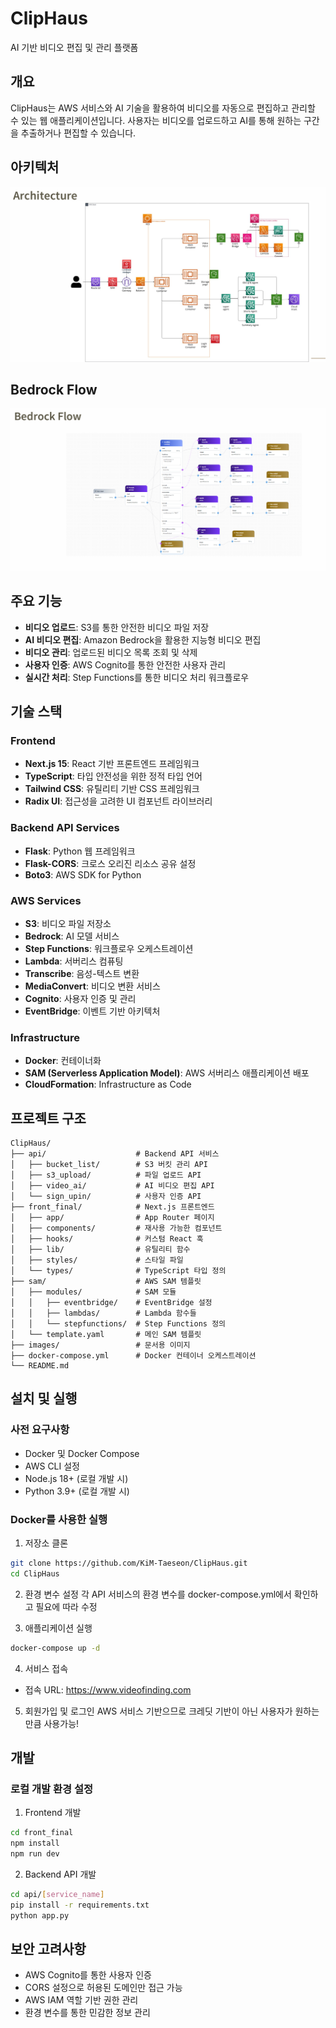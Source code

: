 # ClipHaus

AI 기반 비디오 편집 및 관리 플랫폼

## 개요

ClipHaus는 AWS 서비스와 AI 기술을 활용하여 비디오를 자동으로 편집하고 관리할 수 있는 웹 애플리케이션입니다. 사용자는 비디오를 업로드하고 AI를 통해 원하는 구간을 추출하거나 편집할 수 있습니다.

## 아키텍처

![Architecture](./images/architecture.png)

## Bedrock Flow

![Bedrock Flow](./images/bedrock%20flow.png)

## 주요 기능

- **비디오 업로드**: S3를 통한 안전한 비디오 파일 저장
- **AI 비디오 편집**: Amazon Bedrock을 활용한 지능형 비디오 편집
- **비디오 관리**: 업로드된 비디오 목록 조회 및 삭제
- **사용자 인증**: AWS Cognito를 통한 안전한 사용자 관리
- **실시간 처리**: Step Functions를 통한 비디오 처리 워크플로우

## 기술 스택

### Frontend
- **Next.js 15**: React 기반 프론트엔드 프레임워크
- **TypeScript**: 타입 안전성을 위한 정적 타입 언어
- **Tailwind CSS**: 유틸리티 기반 CSS 프레임워크
- **Radix UI**: 접근성을 고려한 UI 컴포넌트 라이브러리

### Backend API Services
- **Flask**: Python 웹 프레임워크
- **Flask-CORS**: 크로스 오리진 리소스 공유 설정
- **Boto3**: AWS SDK for Python

### AWS Services
- **S3**: 비디오 파일 저장소
- **Bedrock**: AI 모델 서비스
- **Step Functions**: 워크플로우 오케스트레이션
- **Lambda**: 서버리스 컴퓨팅
- **Transcribe**: 음성-텍스트 변환
- **MediaConvert**: 비디오 변환 서비스
- **Cognito**: 사용자 인증 및 관리
- **EventBridge**: 이벤트 기반 아키텍처

### Infrastructure
- **Docker**: 컨테이너화
- **SAM (Serverless Application Model)**: AWS 서버리스 애플리케이션 배포
- **CloudFormation**: Infrastructure as Code

## 프로젝트 구조

```
ClipHaus/
├── api/                    # Backend API 서비스
│   ├── bucket_list/        # S3 버킷 관리 API
│   ├── s3_upload/          # 파일 업로드 API
│   ├── video_ai/           # AI 비디오 편집 API
│   └── sign_upin/          # 사용자 인증 API
├── front_final/            # Next.js 프론트엔드
│   ├── app/                # App Router 페이지
│   ├── components/         # 재사용 가능한 컴포넌트
│   ├── hooks/              # 커스텀 React 훅
│   ├── lib/                # 유틸리티 함수
│   ├── styles/             # 스타일 파일
│   └── types/              # TypeScript 타입 정의
├── sam/                    # AWS SAM 템플릿
│   ├── modules/            # SAM 모듈
│   │   ├── eventbridge/    # EventBridge 설정
│   │   ├── lambdas/        # Lambda 함수들
│   │   └── stepfunctions/  # Step Functions 정의
│   └── template.yaml       # 메인 SAM 템플릿
├── images/                 # 문서용 이미지
├── docker-compose.yml      # Docker 컨테이너 오케스트레이션
└── README.md
```

## 설치 및 실행

### 사전 요구사항
- Docker 및 Docker Compose
- AWS CLI 설정
- Node.js 18+ (로컬 개발 시)
- Python 3.9+ (로컬 개발 시)

### Docker를 사용한 실행

1. 저장소 클론
```bash
git clone https://github.com/KiM-Taeseon/ClipHaus.git
cd ClipHaus
```

2. 환경 변수 설정
각 API 서비스의 환경 변수를 docker-compose.yml에서 확인하고 필요에 따라 수정

3. 애플리케이션 실행
```bash
docker-compose up -d
```

4. 서비스 접속
- 접속 URL: https://www.videofinding.com

5. 회원가입 및 로그인
AWS 서비스 기반으므로 크레딧 기반이 아닌 사용자가 원하는 만큼 사용가능!

## 개발

### 로컬 개발 환경 설정

1. Frontend 개발
```bash
cd front_final
npm install
npm run dev
```

2. Backend API 개발
```bash
cd api/[service_name]
pip install -r requirements.txt
python app.py
```

## 보안 고려사항

- AWS Cognito를 통한 사용자 인증
- CORS 설정으로 허용된 도메인만 접근 가능
- AWS IAM 역할 기반 권한 관리
- 환경 변수를 통한 민감한 정보 관리
